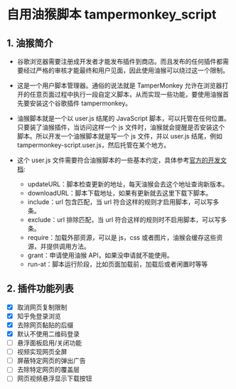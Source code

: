 # 自用油猴脚本 tampermonkey_script

## 1. 油猴简介

- 谷歌浏览器需要注册成开发者才能发布插件到商店。而且发布的任何插件都需要经过严格的审核才能最终和用户见面，因此使用油猴可以绕过这一个限制。

- 这是一个用户脚本管理器。通俗的说法就是 TamperMonkey 允许在浏览器打开的任意页面过程中执行一段自定义脚本，从而实现一些功能，要使用油猴首先要安装这个谷歌插件 tampermonkey。

- 油猴脚本就是一个以 user.js 结尾的 JavaScript 脚本，可以托管在任何位置。只要装了油猴插件，当访问这样一个 js 文件时，油猴就会提醒是否安装这个脚本。所以开发一个油猴脚本就是写一个 js 文件，并以 user.js 结尾，例如 tampermonkey-script.user.js，然后托管在某个地方。

- 这个 user.js 文件需要符合油猴脚本的一些基本约定，具体参考[官方的开发文档](https://tampermonkey.net/documentation.php?ext=dhdg):
  - updateURL：脚本检查更新的地址，每天油猴会去这个地址查询新版本。
  - downloadURL：脚本下载地址，如果有更新就去这里下载下脚本。
  - include：url 包含匹配，当 url 符合这样的规则才启用脚本，可以写多条。
  - exclude：url 排除匹配，当 url 符合这样的规则时不启用脚本，可以写多条。
  - require：加载外部资源，可以是 js，css 或者图片，油猴会缓存这些资源，并提供调用方法。
  - grant：申请使用油猴 API，如果没申请就不能使用。
  - run-at：脚本运行阶段，比如页面加载前，加载后或者闲置时等等

## 2. 插件功能列表

- [x] 取消网页复制限制
- [x] 知乎免登录浏览
- [x] 去除网页黏贴的后缀
- [x] 默认不使用二维码登录
- [ ] 悬浮面板启用/关闭功能
- [ ] 视频实现网页全屏
- [ ] 屏蔽特定网页的弹出广告
- [ ] 去除特定网页的覆盖层
- [ ] 网页视频悬浮显示下载按钮

